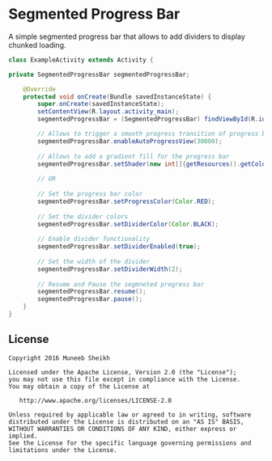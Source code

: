 Segmented Progress Bar
============

A simple segmented progress bar that allows to add dividers to display chunked loading.

```java
class ExampleActivity extends Activity {

private SegmentedProgressBar segmentedProgressBar;

    @Override
    protected void onCreate(Bundle savedInstanceState) {
        super.onCreate(savedInstanceState);
        setContentView(R.layout.activity_main);
        segmentedProgressBar = (SegmentedProgressBar) findViewById(R.id.segmentedProgressBar);

        // Allows to trigger a smooth progress transition of progress bar in the given time.
        segmentedProgressBar.enableAutoProgressView(30000);
        
        // Allows to add a gradient fill for the progress bar 
        segmentedProgressBar.setShader(new int[]{getResources().getColor(R.color.blue), getResources().getColor(R.color.green), getResources().getColor(R.color.yellow)});
        
        // OR
        
        // Set the progress bar color 
        segmentedProgressBar.setProgressColor(Color.RED);
        
        // Set the divider colors
        segmentedProgressBar.setDividerColor(Color.BLACK);
        
        // Enable divider functionality
        segmentedProgressBar.setDividerEnabled(true);
        
        // Set the width of the divider
        segmentedProgressBar.setDividerWidth(2);
        
        // Resume and Pause the segmneted progress bar 
        segmentedProgressBar.resume();
        segmentedProgressBar.pause();
    }
}
```

License
-------

    Copyright 2016 Muneeb Sheikh

    Licensed under the Apache License, Version 2.0 (the "License");
    you may not use this file except in compliance with the License.
    You may obtain a copy of the License at

       http://www.apache.org/licenses/LICENSE-2.0

    Unless required by applicable law or agreed to in writing, software
    distributed under the License is distributed on an "AS IS" BASIS,
    WITHOUT WARRANTIES OR CONDITIONS OF ANY KIND, either express or implied.
    See the License for the specific language governing permissions and
    limitations under the License.



 [1]: http://square.github.com/dagger/
 [2]: https://search.maven.org/remote_content?g=com.jakewharton&a=butterknife&v=LATEST
 [3]: http://jakewharton.github.com/butterknife/
 [snap]: https://oss.sonatype.org/content/repositories/snapshots/
